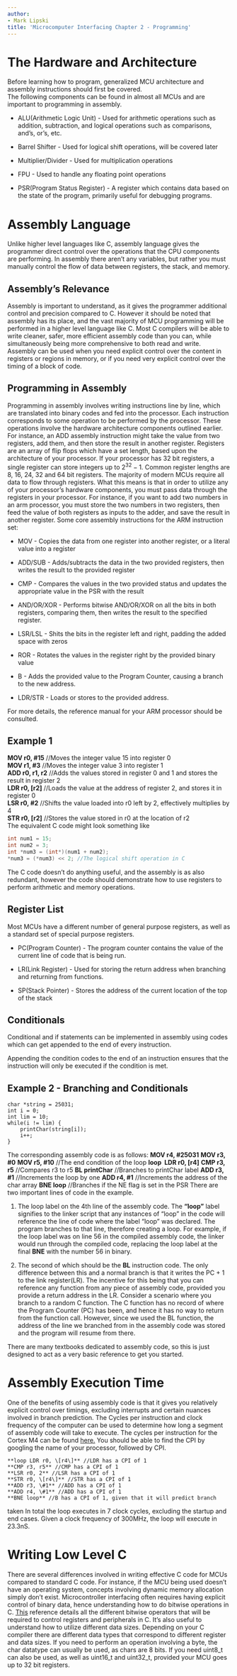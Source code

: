 ```yaml
---
author:
- Mark Lipski
title: 'Microcomputer Interfacing Chapter 2 - Programming'
---
```


The Hardware and Architecture
=============================

Before learning how to program, generalized MCU architecture and
assembly instructions should first be covered.\
The following components can be found in almost all MCUs and are
important to programming in assembly.

-   ALU(Arithmetic Logic Unit) - Used for arithmetic operations such as
    addition, subtraction, and logical operations such as comparisons,
    and’s, or’s, etc.

-   Barrel Shifter - Used for logical shift operations, will be covered
    later

-   Multiplier/Divider - Used for multiplication operations

-   FPU - Used to handle any floating point operations

-   PSR(Program Status Register) - A register which contains data based
    on the state of the program, primarily useful for
    debugging programs.

Assembly Language
=================

Unlike higher level languages like C, assembly language gives the
programmer direct control over the operations that the CPU components
are performing. In assembly there aren’t any variables, but rather you
must manually control the flow of data between registers, the stack, and
memory.

Assembly’s Relevance
--------------------

Assembly is important to understand, as it gives the programmer
additional control and precision compared to C. However it should be
noted that assembly has its place, and the vast majority of MCU
programming will be performed in a higher level language like C. Most C
compilers will be able to write cleaner, safer, more efficient assembly
code than you can, while simultaneously being more comprehensive to both
read and write.
Assembly can be used when you need explicit control over the content in
registers or regions in memory, or if you need very explicit control
over the timing of a block of code.

Programming in Assembly
-----------------------

Programming in assembly involves writing instructions line by line,
which are translated into binary codes and fed into the processor. Each
instruction corresponds to some operation to be performed by the
processor. These operations involve the hardware architecture components
outlined earlier. For instance, an ADD assembly instruction might take
the value from two registers, add them, and then store the result in
another register.
Registers are an array of flip flops which have a set length, based upon
the architecture of your processor. If your processor has 32 bit
registers, a single register can store integers up to $2^{32}-1$. Common
register lengths are 8, 16, 24, 32 and 64 bit registers. The majority of
modern MCUs require all data to flow through registers. What this means
is that in order to utilize any of your processor’s hardware components,
you must pass data through the registers in your processor.
For instance, if you want to add two numbers in an arm processor, you
must store the two numbers in two registers, then feed the value of both
registers as inputs to the adder, and save the result in another
register.
Some core assembly instructions for the ARM instruction set:

-   MOV - Copies the data from one register into another register, or a
    literal value into a register

-   ADD/SUB - Adds/subtracts the data in the two provided registers,
    then writes the result to the provided register

-   CMP - Compares the values in the two provided status and updates the
    appropriate value in the PSR with the result

-   AND/OR/XOR - Performs bitwise AND/OR/XOR on all the bits in both
    registers, comparing them, then writes the result to the
    specified register.

-   LSR/LSL - Shits the bits in the register left and right, padding the
    added space with zeros

-   ROR - Rotates the values in the register right by the provided
    binary value

-   B - Adds the provided value to the Program Counter, causing a branch
    to the new address.

-   LDR/STR - Loads or stores to the provided address.

For more details, the reference manual for your ARM processor should be
consulted.

Example 1
---------

**MOV r0, \#15** //Moves the integer value 15 into register 0\
**MOV r1, \#3** //Moves the integer value 3 into register 1\
**ADD r0, r1, r2** //Adds the values stored in register 0 and 1 and
stores the result in register 2\
**LDR r0, \[r2\]** //Loads the value at the address of register 2, and
stores it in register 0\
**LSR r0, \#2** //Shifts the value loaded into r0 left by 2, effectively
multiplies by 4\
**STR r0, \[r2\]** //Stores the value stored in r0 at the location of
r2\
The equivalent C code might look something like

``` {.c language="C"}
int num1 = 15;
int num2 = 3;
int *num3 = (int*)(num1 + num2);
*num3 = (*num3) << 2; //The logical shift operation in C
```

The C code doesn’t do anything useful, and the assembly is as also
redundant, however the code should demonstrate how to use registers to
perform arithmetic and memory operations.

Register List
-------------

Most MCUs have a different number of general purpose registers, as well
as a standard set of special purpose registers.

-   PC(Program Counter) - The program counter contains the value of the
    current line of code that is being run.

-   LR(Link Register) - Used for storing the return address when
    branching and returning from functions.

-   SP(Stack Pointer) - Stores the address of the current location of
    the top of the stack

Conditionals
------------

Conditional and if statements can be implemented in assembly using codes
which can get appended to the end of every instruction.

Appending the condition codes to the end of an instruction ensures that
the instruction will only be executed if the condition is met.

Example 2 - Branching and Conditionals
--------------------------------------

    char *string = 25031; 
    int i = 0; 
    int lim = 10;
    while(i != lim) { 
        printChar(string[i]); 
        i++; 
    }   

The corresponding assembly code is as follows:
**MOV r4, \#25031**
**MOV r3, \#0**
**MOV r5, \#10** //The end condition of the loop
**loop  LDR r0, \[r4\]**
**CMP r3, r5** //Compares r3 to r5
**BL printChar** //Branches to printChar label
**ADD r3, \#1** //Increments the loop by one
**ADD r4, \#1** //Increments the address of the char array
**BNE loop** //Branches if the NE flag is set in the PSR
There are two important lines of code in the example.

1.  The loop label on the 4th line of the assembly code. The **“loop”**
    label signifies to the linker script that any instances of “loop” in
    the code will reference the line of code where the label “loop”
    was declared. The program branches to that line, therefore creating
    a loop.
    For example, if the loop label was on line 56 in the compiled
    assembly code, the linker would run through the compiled code,
    replacing the loop label at the final **BNE** with the number 56
    in binary.

2.  The second of which should be the **BL** instruction code. The only
    difference between this and a normal branch is that it writes the
    PC + 1 to the link register(LR). The incentive for this being that
    you can reference any function from any piece of assembly code,
    provided you provide a return address in the LR.
    Consider a scenario where you branch to a random C function. The C
    function has no record of where the Program Counter (PC) has been,
    and hence it has no way to return from the function call. However,
    since we used the BL function, the address of the line we branched
    from in the assembly code was stored and the program will resume
    from there.

There are many textbooks dedicated to assembly code, so this is just
designed to act as a very basic reference to get you started.

Assembly Execution Time
=======================

One of the benefits of using assembly code is that it gives you
relatively explicit control over timings, excluding interrupts and
certain nuances involved in branch prediction.
The Cycles per instruction and clock frequency of the computer can be
used to determine how long a segment of assembly code will take to
execute. The cycles per instruction for the Cortex M4 can be found
[here.](http://infocenter.arm.com/help/index.jsp?topic=/com.arm.doc.ddi0439b/CHDDIGAC.html)
You should be able to find the CPI by googling the name of your
processor, followed by CPI.
```assembly
**loop LDR r0, \[r4\]** //LDR has a CPI of 1
**CMP r3, r5** //CMP has a CPI of 1
**LSR r0, 2** //LSR has a CPI of 1
**STR r0, \[r4\]** //STR has a CPI of 1
**ADD r3, \#1** //ADD has a CPI of 1
**ADD r4, \#1** //ADD has a CPI of 1
**BNE loop** //B has a CPI of 1, given that it will predict branch
```
taken
In total the loop executes in 7 clock cycles, excluding the startup and
end cases. Given a clock frequency of 300MHz, the loop will execute in
23.3nS.

Writing Low Level C
===================

There are several differences involved in writing effective C code for
MCUs compared to standard C code. For instance, if the MCU being used
doesn’t have an operating system, concepts involving dynamic memory
allocation simply don’t exist. Microcontroller interfacing often
requires having explicit control of binary data, hence understanding how
to do bitwise operations in C.
[This](http://www.tutorialspoint.com/cprogramming/c_bitwise_operators.htm)
reference details all the different bitwise operators that will be
required to control registers and peripherals in C.
It’s also useful to understand how to utilize different data sizes.
Depending on your C compiler there are different data types that
correspond to different register and data sizes.
If you need to perform an operation involving a byte, the char datatype
can usually be used, as chars are 8 bits. If you need uint8\_t can also
be used, as well as uint16\_t and uint32\_t, provided your MCU goes up
to 32 bit registers.

